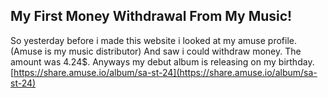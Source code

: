 ## My First Money Withdrawal From My Music!
So yesterday before i made this website i looked at my amuse profile. (Amuse is my music distributor) And saw i could withdraw money. 
The amount was 4.24$. Anyways my debut album is releasing on my birthday. [https://share.amuse.io/album/sa-st-24](https://share.amuse.io/album/sa-st-24)
